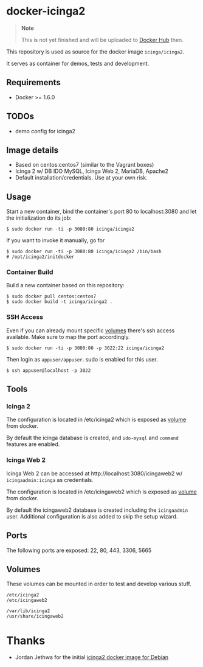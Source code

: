 # docker-icinga2

> **Note**
>
> This is not yet finished and will be uploaded to
> [Docker Hub](https://registry.hub.docker.com/repos/icinga/)
> then.

This repository is used as source for the
docker image `icinga/icinga2`.

It serves as container for demos, tests and development.

## Requirements

* Docker >= 1.6.0

## TODOs

* demo config for icinga2

## Image details

* Based on centos:centos7 (similar to the Vagrant boxes)
* Icinga 2 w/ DB IDO MySQL, Icinga Web 2, MariaDB, Apache2
* Default installation/credentials. Use at your own risk.

## Usage

Start a new container, bind the container's port 80 to localhost:3080
and let the initialization do its job:

    $ sudo docker run -ti -p 3080:80 icinga/icinga2

If you want to invoke it manually, go for

    $ sudo docker run -ti -p 3080:80 icinga/icinga2 /bin/bash
    # /opt/icinga2/initdocker

### Container Build

Build a new container based on this repository:

    $ sudo docker pull centos:centos7
    $ sudo docker build -t icinga/icinga2 .

### SSH Access

Even if you can already mount specific [volumes](#volumes) there's ssh access
available. Make sure to map the port accordingly.

    $ sudo docker run -ti -p 3080:80 -p 3022:22 icinga/icinga2

Then login as `appuser/appuser`. sudo is enabled for this user.

    $ ssh appuser@localhost -p 3022

## Tools

### Icinga 2

The configuration is located in /etc/icinga2 which is exposed as [volume](#volumes) from
docker.

By default the icinga database is created, and `ido-mysql` and `command` features
are enabled.

### Icinga Web 2

Icinga Web 2 can be accessed at http://localhost:3080/icingaweb2 w/ `icingaadmin:icinga` as credentials.

The configuration is located in /etc/icingaweb2 which is exposed as [volume](#volumes) from
docker.

By default the icingaweb2 database is created including the `icingaadmin` user. Additional
configuration is also added to skip the setup wizard.

## Ports

The following ports are exposed: 22, 80, 443, 3306, 5665

## Volumes

These volumes can be mounted in order to test and develop various stuff.

    /etc/icinga2
    /etc/icingaweb2

    /var/lib/icinga2
    /usr/share/icingaweb2

# Thanks

* Jordan Jethwa for the initial [icinga2 docker image for Debian](https://github.com/jjethwa/icinga2)


